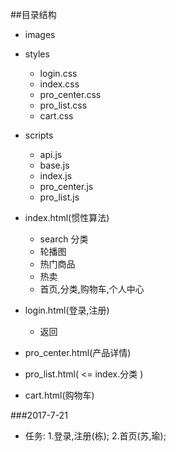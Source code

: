 ##目录结构
- images
- styles
  - login.css
  - index.css
  - pro_center.css
  - pro_list.css
  - cart.css
- scripts
  - api.js
  - base.js
  - index.js
  - pro_center.js
  - pro_list.js
- index.html(惯性算法)
    - search  分类
    - 轮播图
    - 热门商品
    -  热卖
    - 首页,分类,购物车,个人中心
- login.html(登录,注册)
    - 返回
- pro_center.html(产品详情)

- pro_list.html( <= index.分类 )
- cart.html(购物车)

###2017-7-21
- 任务:  1.登录,注册(栋); 2.首页(苏,瑜);
